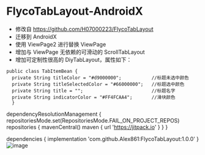 # FlycoTabLayout-AndroidX
  - 修改自 https://github.com/H07000223/FlycoTabLayout
  - 迁移到 AndroidX
  - 使用 ViewPage2 进行替换 ViewPage
  - 增加与 ViewPage 无依赖的可滑动的 ScrollTabLayout
  - 增加可定制性很高的 DiyTabLayout，属性如下：
  ```
  public class TabItemBean {
    private String titleColor = "#d9000000";           //标题未选中颜色
    private String titleSelectedColor = "#66000000";   //标题选中颜色
    private String title = "";                         //标题名字
    private String indicatorColor = "#FF4FCAA4";       //滑块颜色
    }
  ```
  dependencyResolutionManagement {
  		repositoriesMode.set(RepositoriesMode.FAIL_ON_PROJECT_REPOS)
  		repositories {
  			mavenCentral()
  			maven { url 'https://jitpack.io' }
  		}
  	}

  dependencies {
  	        implementation 'com.github.Alex861:FlycoTabLayout:1.0.0'
  	}
  ![image](https://github.com/ldlywt/FlycoTabLayout_AndroidX/raw/master/Image/DiyTabLayout.gif)
